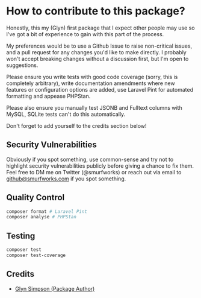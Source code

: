 # How to contribute to this package?

Honestly, this my (Glyn) first package that I expect other people may use so I've got a bit of experience to gain with
this part of the process.

My preferences would be to use a Github Issue to raise non-critical issues, and a pull request for any changes you'd
like to make directly. I probably won't accept breaking changes without a discussion first, but I'm open to suggestions.

Please ensure you write tests with good code coverage (sorry, this is completely arbitrary), write documentation
amendments where new features or configuration options are added, use Laravel Pint for automated formatting and
appease PHPStan.

Please also ensure you manually test JSONB and Fulltext columns with MySQL, SQLite tests can't do this automatically.

Don't forget to add yourself to the credits section below!

## Security Vulnerabilities

Obviously if you spot something, use common-sense and try not to highlight security vulnerabilities publicly before
giving a chance to fix them. Feel free to DM me on Twitter (@smurfworks) or reach out via email to github@smurfworks.com if you spot something.

## Quality Control

```bash
composer format # Laravel Pint
composer analyse # PHPStan
```

## Testing

```bash
composer test
composer test-coverage
```

## Credits

- [Glyn Simpson (Package Author)](https://github.com/SmurfWorks)
